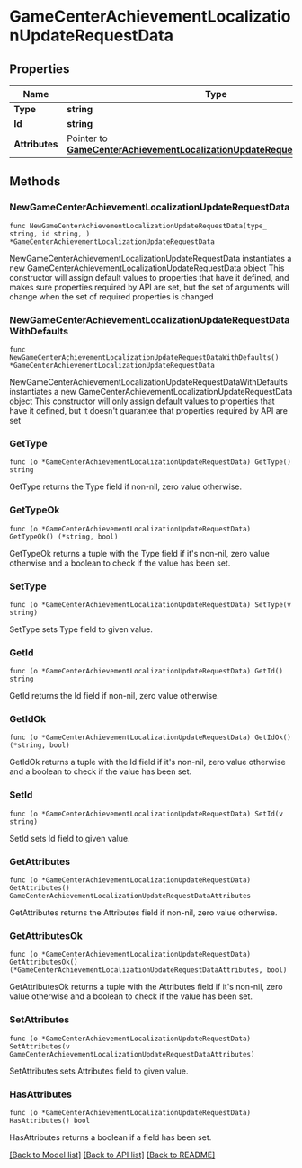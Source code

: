 # GameCenterAchievementLocalizationUpdateRequestData

## Properties

Name | Type | Description | Notes
------------ | ------------- | ------------- | -------------
**Type** | **string** |  | 
**Id** | **string** |  | 
**Attributes** | Pointer to [**GameCenterAchievementLocalizationUpdateRequestDataAttributes**](GameCenterAchievementLocalizationUpdateRequestDataAttributes.md) |  | [optional] 

## Methods

### NewGameCenterAchievementLocalizationUpdateRequestData

`func NewGameCenterAchievementLocalizationUpdateRequestData(type_ string, id string, ) *GameCenterAchievementLocalizationUpdateRequestData`

NewGameCenterAchievementLocalizationUpdateRequestData instantiates a new GameCenterAchievementLocalizationUpdateRequestData object
This constructor will assign default values to properties that have it defined,
and makes sure properties required by API are set, but the set of arguments
will change when the set of required properties is changed

### NewGameCenterAchievementLocalizationUpdateRequestDataWithDefaults

`func NewGameCenterAchievementLocalizationUpdateRequestDataWithDefaults() *GameCenterAchievementLocalizationUpdateRequestData`

NewGameCenterAchievementLocalizationUpdateRequestDataWithDefaults instantiates a new GameCenterAchievementLocalizationUpdateRequestData object
This constructor will only assign default values to properties that have it defined,
but it doesn't guarantee that properties required by API are set

### GetType

`func (o *GameCenterAchievementLocalizationUpdateRequestData) GetType() string`

GetType returns the Type field if non-nil, zero value otherwise.

### GetTypeOk

`func (o *GameCenterAchievementLocalizationUpdateRequestData) GetTypeOk() (*string, bool)`

GetTypeOk returns a tuple with the Type field if it's non-nil, zero value otherwise
and a boolean to check if the value has been set.

### SetType

`func (o *GameCenterAchievementLocalizationUpdateRequestData) SetType(v string)`

SetType sets Type field to given value.


### GetId

`func (o *GameCenterAchievementLocalizationUpdateRequestData) GetId() string`

GetId returns the Id field if non-nil, zero value otherwise.

### GetIdOk

`func (o *GameCenterAchievementLocalizationUpdateRequestData) GetIdOk() (*string, bool)`

GetIdOk returns a tuple with the Id field if it's non-nil, zero value otherwise
and a boolean to check if the value has been set.

### SetId

`func (o *GameCenterAchievementLocalizationUpdateRequestData) SetId(v string)`

SetId sets Id field to given value.


### GetAttributes

`func (o *GameCenterAchievementLocalizationUpdateRequestData) GetAttributes() GameCenterAchievementLocalizationUpdateRequestDataAttributes`

GetAttributes returns the Attributes field if non-nil, zero value otherwise.

### GetAttributesOk

`func (o *GameCenterAchievementLocalizationUpdateRequestData) GetAttributesOk() (*GameCenterAchievementLocalizationUpdateRequestDataAttributes, bool)`

GetAttributesOk returns a tuple with the Attributes field if it's non-nil, zero value otherwise
and a boolean to check if the value has been set.

### SetAttributes

`func (o *GameCenterAchievementLocalizationUpdateRequestData) SetAttributes(v GameCenterAchievementLocalizationUpdateRequestDataAttributes)`

SetAttributes sets Attributes field to given value.

### HasAttributes

`func (o *GameCenterAchievementLocalizationUpdateRequestData) HasAttributes() bool`

HasAttributes returns a boolean if a field has been set.


[[Back to Model list]](../README.md#documentation-for-models) [[Back to API list]](../README.md#documentation-for-api-endpoints) [[Back to README]](../README.md)


